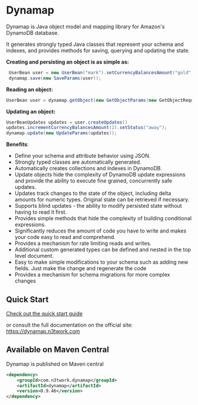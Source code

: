 # Dynamap

Dynamap is Java object model and mapping library for Amazon's DynamoDB database.

It generates strongly typed Java classes that represent your schema and indexes, and provides methods for saving, querying and updating the state.

**Creating and persisting an object is as simple as:**
```java
 UserBean user = new UserBean("mark").setCurrencyBalancesAmount("gold",10);
 dynamap.save(new SaveParams(user));
```

**Reading an object:**

```java
UserBean user = dynamap.getObject(new GetObjectParams(new GetObjectRequest<>(UserBean.class).withHashKeyValue("mark")));
```

**Updating an object:**
```java
UserBeanUpdates updates = user.createUpdates()
updates.incrementCurrencyBalancesAmount(2).setStatus("away");
dynamap.update(new UpdateParams(updates));
```

**Benefits**:

* Define your schema and attribute behavior using JSON.
* Strongly typed classes are automatically generated.
* Automatically creates collections and indexes in DynamoDB.
* Update objects hide the complexity of DynamoDB update expressions and provide the ability to execute fine grained, concurrently safe updates.
* Updates track changes to the state of the object, including delta amounts for numeric types. Original state can be retrieved if necessary.
* Supports blind updates - the ability to modify persisted state without having to read it first.
* Provides simple methods that hide the complexity of building conditional expressions.
* Significantly reduces the amount of code you have to write and makes your code easy to read and comprehend.
* Provides a mechanism for rate limiting reads and writes.
* Additional custom generated types can be defined and nested in the top level document.
* Easy to make simple modifications to your schema such as adding new fields. Just make the change and regenerate the code
* Provides a mechanism for schema migrations for more complex changes

## Quick Start

[Check out the quick start guide](https://dynamap.n3twork.com/quickstart)

or consult the full documentation on the official site: https://dynamap.n3twork.com

## Available on Maven Central

Dynamap is published on Maven central

```xml
<dependency>
    <groupId>com.n3twork.dynamap</groupId>
    <artifactId>dynamap</artifactId>
    <version>0.9.46</version>
</dependency>
```
